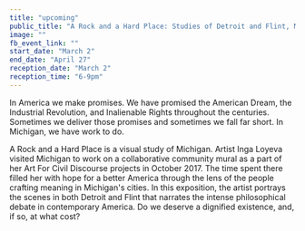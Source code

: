 ```yaml
---
title: "upcoming"
public_title: "A Rock and a Hard Place: Studies of Detroit and Flint, MI"
image: ""
fb_event_link: ""
start_date: "March 2"
end_date: "April 27"
reception_date: "March 2"
reception_time: "6-9pm"
---
```

In America we make promises. We have promised the American Dream, the Industrial Revolution, and Inalienable Rights throughout the centuries. Sometimes we deliver those promises and sometimes we fall far short. In Michigan, we have work to do.

A Rock and a Hard Place is a visual study of Michigan. Artist Inga Loyeva visited Michigan to work on a collaborative community mural as a part of her Art For Civil Discourse projects in October 2017. The time spent there filled her with hope for a better America through the lens of the people crafting meaning in Michigan's cities. In this exposition, the artist portrays the scenes in both Detroit and Flint that narrates the intense philosophical debate in contemporary America. Do we deserve a dignified existence, and, if so, at what cost?

